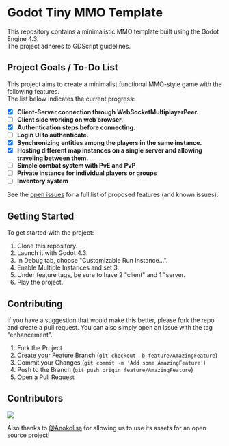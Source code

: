 # Godot Tiny MMO Template

This repository contains a minimalistic MMO template built using the Godot Engine 4.3.  
The project adheres to GDScript guidelines.

## Project Goals / To-Do List

This project aims to create a minimalist functional MMO-style game with the following features.  
The list below indicates the current progress:

- [x] **Client-Server connection through WebSocketMultiplayerPeer.**
- [ ] **Client side working on web browser.**
- [x] **Authentication steps before connecting.**
- [ ] **Login UI to authenticate.** 
- [x] **Synchronizing entities among the players in the same instance.**
- [x] **Hosting different map instances on a single server and allowing traveling between them.**
- [ ] **Simple combat system with PvE and PvP**
- [ ] **Private instance for individual players or groups**  
- [ ] **Inventory system**  

See the [open issues](https://github.com/SlayHorizon/godot-tiny-mmo-template/issues) for a full list of proposed features (and known issues).  

## Getting Started

To get started with the project:
1. Clone this repository.
2. Launch it with Godot 4.3.
3. In Debug tab, choose "Customizable Run Instance...".
4. Enable Multiple Instances and set 3.
5. Under feature tags, be sure to have 2 "client" and 1 "server.
6. Play the project.

## Contributing

If you have a suggestion that would make this better, please fork the repo and create a pull request. You can also simply open an issue with the tag "enhancement".

1. Fork the Project
2. Create your Feature Branch (`git checkout -b feature/AmazingFeature`)
3. Commit your Changes (`git commit -m 'Add some AmazingFeature'`)
4. Push to the Branch (`git push origin feature/AmazingFeature`)
5. Open a Pull Request

## Contributors
<a href = "https://github.com/SlayHorizon/simple-sqlite/graphs/contributors">
  <img src = "https://contrib.rocks/image?repo=SlayHorizon/godot-tiny-mmo-template"/>
</a>  

Also thanks to [@Anokolisa](https://anokolisa.itch.io/dungeon-crawler-pixel-art-asset-pack) for allowing us to use its assets for an open source project!
